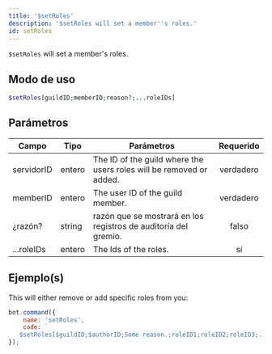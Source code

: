 ```yaml
---
title: '$setRoles'
description: '$setRoles will set a member''s roles.'
id: setRoles
---
```


`$setRoles` will set a member's roles.

## Modo de uso

```php
$setRoles[guildID;memberID;reason?;...roleIDs]
```

## Parámetros

| Campo      | Tipo   | Parámetros                                                          | Requerido |
| ---------- | ------ | ------------------------------------------------------------------- |:---------:|
| servidorID | entero | The ID of the guild where the users roles will be removed or added. | verdadero |
| memberID   | entero | The user ID of the guild member.                                    | verdadero |
| ¿razón?    | string | razón que se mostrará en los registros de auditoría del gremio.     |   falso   |
| ...roleIDs | entero | The Ids of the roles.                                               |    sí     |

## Ejemplo(s)

This will either remove or add specific roles from you:

```javascript
bot.command({
    name: 'setRoles',
    code: `
   $setRoles[$guildID;$authorID;Some reason.;roleID1;roleID2;roleID3;....]`
});
```
